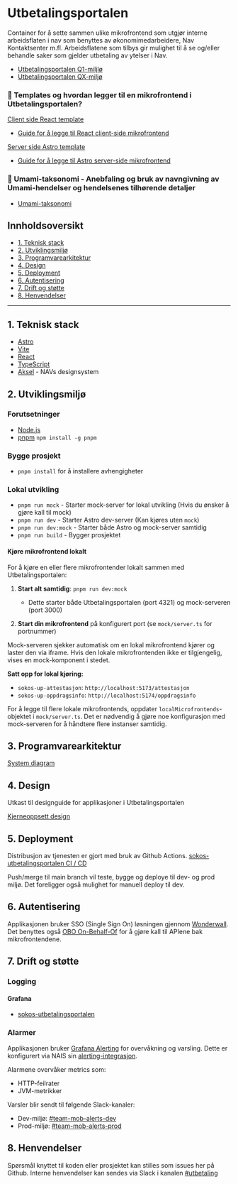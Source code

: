 # Utbetalingsportalen

Container for å sette sammen ulike mikrofrontend som utgjør interne arbeidsflaten i nav som benyttes av økonomimedarbeidere, Nav Kontaktsenter m.fl.
Arbeidsflatene som tilbys gir mulighet til å se og/eller behandle saker som gjelder utbetaling av ytelser i Nav.

- [Utbetalingsportalen Q1-miljlø](https://utbetalingsportalen.intern.dev.nav.no)
- [Utbetalingsportalen QX-miljø](https://utbetalingsportalen-qx.intern.dev.nav.no)

### 📍 Templates og hvordan legger til en mikrofrontend i Utbetalingsportalen?

[Client side React template](https://github.com/navikt/sokos-react-template)

- [Guide for å legge til React client-side mikrofrontend](dokumentasjon/react-mikrofrontend.md)

[Server side Astro template](https://github.com/navikt/sokos-astro-template)

- [Guide for å legge til Astro server-side mikrofrontend](dokumentasjon/astro-mikrofrontend.md)

### 📍 Umami-taksonomi - Anebfaling og bruk av navngivning av Umami-hendelser og hendelsenes tilhørende detaljer

- [Umami-taksonomi](dokumentasjon/umami-taksonomi.md)

## Innholdsoversikt

- [1. Teknisk stack](#1-teknisk-stack)
- [2. Utviklingsmiljø](#2-utviklingsmiljø)
- [3. Programvarearkitektur](#3-programvarearkitektur)
- [4. Design](#4-design)
- [5. Deployment](#5-deployment)
- [6. Autentisering](#6-autentisering)
- [7. Drift og støtte](#7-drift-og-støtte)
- [8. Henvendelser](#8-henvendelser)

---

## 1. Teknisk stack

- [Astro](https://astro.build/)
- [Vite](https://vite.dev/)
- [React](https://react.dev/)
- [TypeScript](https://www.typescriptlang.org/)
- [Aksel](https://aksel.nav.no/) - NAVs designsystem

## 2. Utviklingsmiljø

### Forutsetninger

- [Node.js](https://nodejs.org/en)
- [pnpm](https://pnpm.io/) `npm install -g pnpm`

### Bygge prosjekt

- `pnpm install` for å installere avhengigheter

### Lokal utvikling

- `pnpm run mock` - Starter mock-server for lokal utvikling (Hvis du ønsker å gjøre kall til mock)
- `pnpm run dev` - Starter Astro dev-server (Kan kjøres uten `mock`)
- `pnpm run dev:mock` - Starter både Astro og mock-server samtidig
- `pnpm run build` - Bygger prosjektet

#### Kjøre mikrofrontend lokalt

For å kjøre en eller flere mikrofrontender lokalt sammen med Utbetalingsportalen:

1. **Start alt samtidig**: `pnpm run dev:mock`
   - Dette starter både Utbetalingsportalen (port 4321) og mock-serveren (port 3000)

2. **Start din mikrofrontend** på konfigurert port (se `mock/server.ts` for portnummer)

Mock-serveren sjekker automatisk om en lokal mikrofrontend kjører og laster den via iframe. Hvis den lokale mikrofrontenden ikke er tilgjengelig, vises en mock-komponent i stedet.

**Satt opp for lokal kjøring:**

- `sokos-up-attestasjon`: `http://localhost:5173/attestasjon`
- `sokos-up-oppdragsinfo`: `http://localhost:5174/oppdragsinfo`

For å legge til flere lokale mikrofrontends, oppdater `localMicrofrontends`-objektet i `mock/server.ts`. Det er nødvendig å gjøre noe konfigurasjon med mock-serveren for å håndtere flere instanser samtidig.

## 3. Programvarearkitektur

[System diagram](dokumentasjon/system-diagram.md)

## 4. Design

Utkast til designguide for applikasjoner i Utbetalingsportalen

[Kjerneoppsett design](https://navno-my.sharepoint.com/:o:/g/personal/julie_utgard_nav_no/EtV6P-sYimZNsACTYqZmSbsBLeSlsvc6PP2svso_H09dZA?e=KSY5SO)

## 5. Deployment

Distribusjon av tjenesten er gjort med bruk av Github Actions.
[sokos-utbetalingsportalen CI / CD](https://github.com/navikt/sokos-utbetalingsportalen/actions)

Push/merge til main branch vil teste, bygge og deploye til dev- og prod miljø.
Det foreligger også mulighet for manuell deploy til dev.

## 6. Autentisering

Applikasjonen bruker SSO (Single Sign On) løsningen gjennom [Wonderwall](https://docs.nais.io/addons/wonderwall/?h=wonder).
Det benyttes også [OBO On-Behalf-Of](https://docs.nais.io/security/auth/azure-ad/usage/?h=behal#oauth-20-on-behalf-of-grant) for å gjøre kall til APIene bak mikrofrontendene.

## 7. Drift og støtte

### Logging

#### Grafana

- [sokos-utbetalingsportalen](https://grafana.nav.cloud.nais.io/d/6uYofme4z/sokos-utbetalingsportalen?orgId=1)

### Alarmer

Applikasjonen bruker [Grafana Alerting](https://grafana.nav.cloud.nais.io/alerting/) for overvåkning og varsling.
Dette er konfigurert via NAIS sin [alerting-integrasjon](https://doc.nais.io/observability/alerts).

Alarmene overvåker metrics som:

- HTTP-feilrater
- JVM-metrikker

Varsler blir sendt til følgende Slack-kanaler:

- Dev-miljø: [#team-mob-alerts-dev](https://nav-it.slack.com/archives/C042SF2FEQM)
- Prod-miljø: [#team-mob-alerts-prod](https://nav-it.slack.com/archives/C042ESY71GX)

## 8. Henvendelser

Spørsmål knyttet til koden eller prosjektet kan stilles som issues her på Github.
Interne henvendelser kan sendes via Slack i kanalen [#utbetaling](https://nav-it.slack.com/archives/CKZADNFBP)
